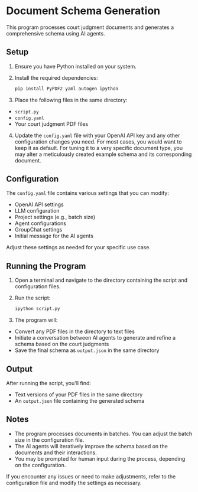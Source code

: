 # Document Schema Generation

This program processes court judgment documents and generates a comprehensive schema using AI agents.

## Setup

1. Ensure you have Python installed on your system.

2. Install the required dependencies:
   
   ```bash
   pip install PyPDF2 yaml autogen ipython   

4. Place the following files in the same directory:
- `script.py`
- `config.yaml`
- Your court judgment PDF files

4. Update the `config.yaml` file with your OpenAI API key and any other configuration changes you need. For most cases, you would want to keep it as default. For tuning it to a very specific document type, you may alter a meticulously created example schema and its corresponding document.

## Configuration

The `config.yaml` file contains various settings that you can modify:

- OpenAI API settings
- LLM configuration
- Project settings (e.g., batch size)
- Agent configurations
- GroupChat settings
- Initial message for the AI agents

Adjust these settings as needed for your specific use case.

## Running the Program

1. Open a terminal and navigate to the directory containing the script and configuration files.

2. Run the script:
   
   ```bash
   ipython script.py

3. The program will:
- Convert any PDF files in the directory to text files
- Initiate a conversation between AI agents to generate and refine a schema based on the court judgments
- Save the final schema as `output.json` in the same directory

## Output

After running the script, you'll find:
- Text versions of your PDF files in the same directory
- An `output.json` file containing the generated schema

## Notes

- The program processes documents in batches. You can adjust the batch size in the configuration file.
- The AI agents will iteratively improve the schema based on the documents and their interactions.
- You may be prompted for human input during the process, depending on the configuration.

If you encounter any issues or need to make adjustments, refer to the configuration file and modify the settings as necessary.
   

   
